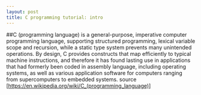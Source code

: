 ```yaml
---
layout: post
title: C programming tutorial: intro 
---
```

##C (programming language)
 is a general-purpose, imperative computer programming language, supporting structured programming, lexical variable scope and recursion, while a static type system prevents many unintended operations. By design, C provides constructs that map efficiently to typical machine instructions, and therefore it has found lasting use in applications that had formerly been coded in assembly language, including operating systems, as well as various application software for computers ranging from supercomputers to embedded systems. source [https://en.wikipedia.org/wiki/C_(programming_language)]
